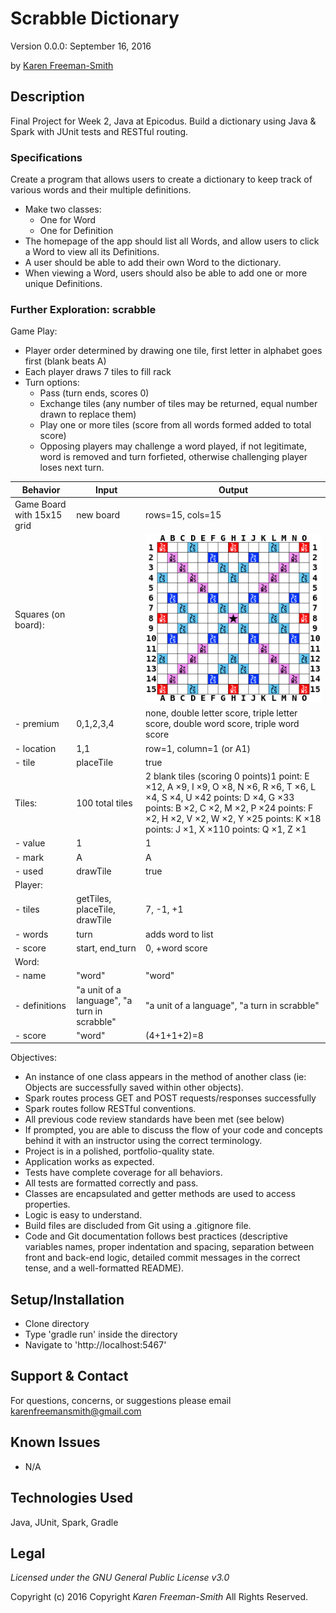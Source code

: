 # Scrabble Dictionary
Version 0.0.0: September 16, 2016

by [Karen Freeman-Smith](https://github.com/karenfreemansmith)

## Description
Final Project for Week 2, Java at Epicodus. Build a dictionary using Java & Spark with JUnit tests and RESTful routing.

### Specifications
Create a program that allows users to create a dictionary to keep track of various words and their multiple definitions.

* Make two classes:
  * One for Word
  * One for Definition
* The homepage of the app should list all Words, and allow users to click a Word to view all its Definitions.
* A user should be able to add their own Word to the dictionary.
* When viewing a Word, users should also be able to add one or more unique Definitions.

### Further Exploration: scrabble
Game Play:
* Player order determined by drawing one tile, first letter in alphabet goes first (blank beats A)
* Each player draws 7 tiles to fill rack
* Turn options:
  * Pass (turn ends, scores 0)
  * Exchange tiles (any number of tiles may be returned, equal number drawn to replace them)
  * Play one or more tiles (score from all words formed added to total score)
  * Opposing players may challenge a word played, if not legitimate, word is removed and turn forfieted, otherwise challenging player loses next turn.

| Behavior | Input | Output |
|----------------------------|----------------------------------------------|-------------------------------------------------------------------------------------------------------------------------------------------------------------------------------------------------------------------------------------------------------|
| Game Board with 15x15 grid | new board | rows=15, cols=15 |
| Squares (on board): |  |![sample board](/board.png)  |
| - premium | 0,1,2,3,4 | none, double letter score, triple letter score, double word score, triple word score |
| - location | 1,1 | row=1, column=1 (or A1) |
| - tile | placeTile | true |
| Tiles: | 100 total tiles | 2 blank tiles (scoring 0 points)1 point: E ×12, A ×9, I ×9, O ×8, N ×6, R ×6, T ×6, L ×4, S ×4, U ×42 points: D ×4, G ×33 points: B ×2, C ×2, M ×2, P ×24 points: F ×2, H ×2, V ×2, W ×2, Y ×25 points: K ×18 points: J ×1, X ×110 points: Q ×1, Z ×1 |
| - value | 1 | 1 |
| - mark | A | A |
| - used | drawTile | true |
| Player: |  |  |
| - tiles | getTiles, placeTile, drawTile | 7, -1, +1 |
| - words | turn | adds word to list |
| - score | start, end_turn | 0, +word score |
| Word: |  |  |
| - name | "word" | "word" |
| - definitions | "a unit of a language", "a turn in scrabble" | "a unit of a language", "a turn in scrabble" |
| - score | "word" | (4+1+1+2)=8 |

Objectives:
* An instance of one class appears in the method of another class (ie: Objects are successfully saved within other objects).
* Spark routes process GET and POST requests/responses successfully
* Spark routes follow RESTful conventions.
* All previous code review standards have been met (see below)
* If prompted, you are able to discuss the flow of your code and concepts behind it with an instructor using the correct terminology.
* Project is in a polished, portfolio-quality state.
* Application works as expected.
* Tests have complete coverage for all behaviors.
* All tests are formatted correctly and pass.
* Classes are encapsulated and getter methods are used to access properties.
* Logic is easy to understand.
* Build files are discluded from Git using a .gitignore file.
* Code and Git documentation follows best practices (descriptive variables names, proper indentation and spacing, separation between front and back-end logic, detailed commit messages in the correct tense, and a well-formatted README).

## Setup/Installation
* Clone directory
* Type 'gradle run' inside the directory
* Navigate to 'http://localhost:5467'

## Support & Contact
For questions, concerns, or suggestions please email karenfreemansmith@gmail.com

## Known Issues
* N/A

## Technologies Used
Java, JUnit, Spark, Gradle

## Legal
*Licensed under the GNU General Public License v3.0*

Copyright (c) 2016 Copyright _Karen Freeman-Smith_ All Rights Reserved.
